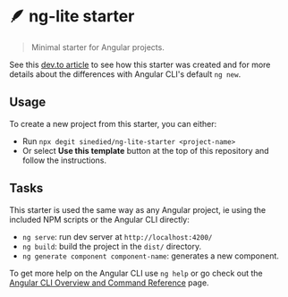 # 🪶 ng-lite starter

> Minimal starter for Angular projects.

See this [dev.to article](WIP) to see how this starter was created and for more details about the differences with Angular CLI's default `ng new`.

## Usage

To create a new project from this starter, you can either:

- Run `npx degit sinedied/ng-lite-starter <project-name>`
- Or select **Use this template** button at the top of this repository and follow the instructions.

## Tasks

This starter is used the same way as any Angular project, ie using the included NPM scripts or the Angular CLI directly:

- `ng serve`: run dev server at `http://localhost:4200/`
- `ng build`: build the project in the `dist/` directory.
- `ng generate component component-name`: generates a new component.

To get more help on the Angular CLI use `ng help` or go check out the [Angular CLI Overview and Command Reference](https://angular.io/cli) page.

